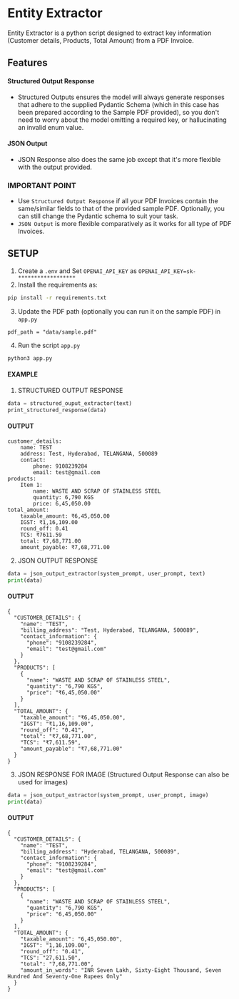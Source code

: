 # Entity Extractor
Entity Extractor is a python script designed to extract key information (Customer details, Products, Total Amount) from a PDF Invoice.

## Features

#### Structured Output Response
- Structured Outputs ensures the model will always generate responses that adhere to the supplied Pydantic Schema (which in this case has been prepared according to the Sample PDF provided), so you don't need to worry about the model omitting a required key, or hallucinating an invalid enum value.

#### JSON Output
- JSON Response also does the same job except that it's more flexible with the output provided.

### IMPORTANT POINT 
- Use `Structured Output Response` if all your PDF Invoices contain the same/similar fields to that of the provided sample PDF. Optionally, you can still change the Pydantic schema to suit your task.
- `JSON Output` is more flexible comparatively as it works for all type of PDF Invoices.

## SETUP
1. Create a `.env` and Set `OPENAI_API_KEY` as `OPENAI_API_KEY=sk-******************`
2. Install the requirements as:
```sh
pip install -r requirements.txt
```
3. Update the PDF path (optionally you can run it on the sample PDF) in `app.py`
```
pdf_path = "data/sample.pdf"
```
4. Run the script `app.py`
```sh
python3 app.py
```

#### EXAMPLE
1. STRUCTURED OUTPUT RESPONSE
```python
data = structured_ouput_extractor(text)
print_structured_response(data)
```

#### OUTPUT
```
customer_details:
    name: TEST
    address: Test, Hyderabad, TELANGANA, 500089
    contact:
        phone: 9108239284
        email: test@gmail.com
products:
    Item 1:
        name: WASTE AND SCRAP OF STAINLESS STEEL
        quantity: 6,790 KGS
        price: 6,45,050.00
total_amount:
    taxable_amount: ₹6,45,050.00
    IGST: ₹1,16,109.00
    round_off: 0.41
    TCS: ₹7611.59
    total: ₹7,68,771.00
    amount_payable: ₹7,68,771.00
```

2. JSON OUTPUT RESPONSE
```python
data = json_output_extractor(system_prompt, user_prompt, text)
print(data)
```

#### OUTPUT
```
{
  "CUSTOMER_DETAILS": {
    "name": "TEST",
    "billing_address": "Test, Hyderabad, TELANGANA, 500089",
    "contact_information": {
      "phone": "9108239284",
      "email": "test@gmail.com"
    }
  },
  "PRODUCTS": [
    {
      "name": "WASTE AND SCRAP OF STAINLESS STEEL",
      "quantity": "6,790 KGS",
      "price": "₹6,45,050.00"
    }
  ],
  "TOTAL_AMOUNT": {
    "taxable_amount": "₹6,45,050.00",
    "IGST": "₹1,16,109.00",
    "round_off": "0.41",
    "total": "₹7,68,771.00",
    "TCS": "₹7,611.59",
    "amount_payable": "₹7,68,771.00"
  }
}
```
  
3. JSON RESPONSE FOR IMAGE (Structured Output Response can also be used for images)
```python
data = json_output_extractor(system_prompt, user_prompt, image)
print(data)
```

#### OUTPUT
```
{
  "CUSTOMER_DETAILS": {
    "name": "TEST",
    "billing_address": "Hyderabad, TELANGANA, 500089",
    "contact_information": {
      "phone": "9108239284",
      "email": "test@gmail.com"
    }
  },
  "PRODUCTS": [
    {
      "name": "WASTE AND SCRAP OF STAINLESS STEEL",
      "quantity": "6,790 KGS",
      "price": "6,45,050.00"
    }
  ],
  "TOTAL_AMOUNT": {
    "taxable_amount": "6,45,050.00",
    "IGST": "1,16,109.00",
    "round_off": "0.41",
    "TCS": "27,611.50",
    "total": "7,68,771.00",
    "amount_in_words": "INR Seven Lakh, Sixty-Eight Thousand, Seven Hundred And Seventy-One Rupees Only"
  }
}
```
